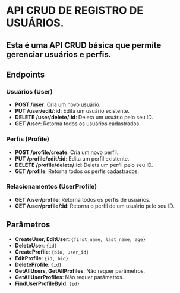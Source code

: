 # API CRUD DE REGISTRO DE USUÁRIOS.

## Esta é uma API CRUD básica que permite gerenciar usuários e perfis.

## Endpoints

### Usuários (User)
- **POST /user**: Cria um novo usuário.
- **PUT /user/edit/:id**: Edita um usuário existente.
- **DELETE /user/delete/:id**: Deleta um usuário pelo seu ID.
- **GET /user**: Retorna todos os usuários cadastrados.

### Perfis (Profile)
- **POST /profile/create**: Cria um novo perfil.
- **PUT /profile/edit/:id**: Edita um perfil existente.
- **DELETE /profile/delete/:id**: Deleta um perfil pelo seu ID.
- **GET /profile**: Retorna todos os perfis cadastrados.

### Relacionamentos (UserProfile)
- **GET /user/profile**: Retorna todos os perfis de usuários.
- **GET /user/profile/:id**: Retorna o perfil de um usuário pelo seu ID.

## Parâmetros
- **CreateUser, EditUser**: `{first_name, last_name, age}`
- **DeleteUser**: `{id}`
- **CreateProfile**: `{bio, user_id}`
- **EditProfile**: `{id, bio}`
- **DeleteProfile**: `{id}`
- **GetAllUsers, GetAllProfiles**: Não requer parâmetros.
- **GetAllUserProfiles**: Não requer parâmetros.
- **FindUserProfileById**: `{id}`